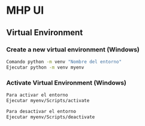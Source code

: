 # MHP UI 

## Virtual Environment

### Create a new virtual environment (Windows)

```bash
Comando python -m venv "Nombre del entorno"
Ejecutar python -m venv myenv
```

### Activate Virtual Environment (Windows)

```bash
Para activar el entorno
Ejecutar myenv/Scripts/activate

Para desactivar el entorno
Ejecutar myenv/Scripts/deactivate
```

